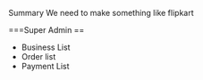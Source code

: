 
Summary
We need to make something like flipkart




===Super Admin ==


- Business List
- Order list
- Payment List

